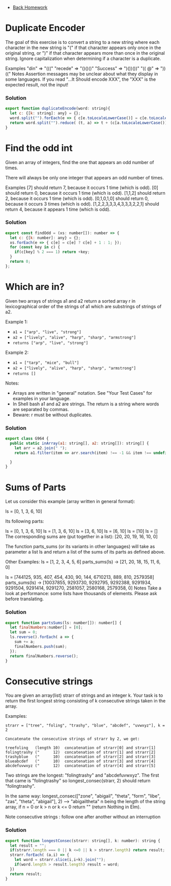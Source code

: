 - [Back Homework](../Homework.md)
# Duplicate Encoder
The goal of this exercise is to convert a string to a new string where each character in the new string is "(" if that character appears only once in the original string, or ")" if that character appears more than once in the original string. Ignore capitalization when determining if a character is a duplicate.

Examples
"din"      =>  "((("
"recede"   =>  "()()()"
"Success"  =>  ")())())"
"(( @"     =>  "))((" 
Notes
Assertion messages may be unclear about what they display in some languages. If you read "...It Should encode XXX", the "XXX" is the expected result, not the input!
### Solution
```javascript
export function duplicateEncode(word: string){
  let c: {[k: string]: any} = {};
  word.split("").forEach(e => { c[e.toLocaleLowerCase()] = c[e.toLocaleLowerCase()] ? c[e.toLocaleLowerCase()] + 1 : 1; });
  return word.split("").reduce( (t, a) => t + (c[a.toLocaleLowerCase()] > 1 ? ")" : "("),"");
}
```

# Find the odd int
Given an array of integers, find the one that appears an odd number of times.

There will always be only one integer that appears an odd number of times.

Examples
[7] should return 7, because it occurs 1 time (which is odd).
[0] should return 0, because it occurs 1 time (which is odd).
[1,1,2] should return 2, because it occurs 1 time (which is odd).
[0,1,0,1,0] should return 0, because it occurs 3 times (which is odd).
[1,2,2,3,3,3,4,3,3,3,2,2,1] should return 4, because it appears 1 time (which is odd).
### Solution
```javascript
export const findOdd = (xs: number[]): number => {
  let c: {[k: number]: any} = {};
  xs.forEach(e => { c[e] = c[e] ? c[e] + 1 : 1; });
  for (const key in c) {
    if(c[key] % 2 === 1) return +key;
  }
  return 0;
};

```

# Which are in?
Given two arrays of strings a1 and a2 return a sorted array r in lexicographical order of the strings of a1 which are substrings of strings of a2.

Example 1:
- ```a1 = ["arp", "live", "strong"]```
- ```a2 = ["lively", "alive", "harp", "sharp", "armstrong"]```
- ```returns ["arp", "live", "strong"]```

Example 2:
- ```a1 = ["tarp", "mice", "bull"]```
- ```a2 = ["lively", "alive", "harp", "sharp", "armstrong"]```
- ```returns []```

Notes:

- Arrays are written in "general" notation. See "Your Test Cases" for examples in your language.
- In Shell bash a1 and a2 are strings. The return is a string where words are separated by commas.
- Beware: r must be without duplicates.
### Solution
```javascript
export class G964 {
  public static inArray(a1: string[], a2: string[]): string[] {
    let arr = a2.join(" ");
    return a1.filter(item => arr.search(item) !== -1 && item !== undefined ).sort()

  }
}
```

# Sums of Parts
Let us consider this example (array written in general format):

ls = [0, 1, 3, 6, 10]

Its following parts:

ls = [0, 1, 3, 6, 10]
ls = [1, 3, 6, 10]
ls = [3, 6, 10]
ls = [6, 10]
ls = [10]
ls = []
The corresponding sums are (put together in a list): [20, 20, 19, 16, 10, 0]

The function parts_sums (or its variants in other languages) will take as parameter a list ls and return a list of the sums of its parts as defined above.

Other Examples:
ls = [1, 2, 3, 4, 5, 6] 
parts_sums(ls) -> [21, 20, 18, 15, 11, 6, 0]

ls = [744125, 935, 407, 454, 430, 90, 144, 6710213, 889, 810, 2579358]
parts_sums(ls) -> [10037855, 9293730, 9292795, 9292388, 9291934, 9291504, 9291414, 9291270, 2581057, 2580168, 2579358, 0]
Notes
Take a look at performance: some lists have thousands of elements.
Please ask before translating.
### Solution
```javascript
export function partsSums(ls: number[]): number[] {
  let finalNumbers:number[] = [0];
  let sum = 0;
  ls.reverse().forEach( a => {
    sum += a;
    finalNumbers.push(sum);
  });
  return finalNumbers.reverse();
}
```
# Consecutive strings
You are given an array(list) strarr of strings and an integer k. Your task is to return the first longest string consisting of k consecutive strings taken in the array.

Examples:
```
strarr = ["tree", "foling", "trashy", "blue", "abcdef", "uvwxyz"], k = 2

Concatenate the consecutive strings of strarr by 2, we get:

treefoling   (length 10)  concatenation of strarr[0] and strarr[1]
folingtrashy ("      12)  concatenation of strarr[1] and strarr[2]
trashyblue   ("      10)  concatenation of strarr[2] and strarr[3]
blueabcdef   ("      10)  concatenation of strarr[3] and strarr[4]
abcdefuvwxyz ("      12)  concatenation of strarr[4] and strarr[5]
```
Two strings are the longest: "folingtrashy" and "abcdefuvwxyz".
The first that came is "folingtrashy" so 
longest_consec(strarr, 2) should return "folingtrashy".

In the same way:
longest_consec(["zone", "abigail", "theta", "form", "libe", "zas", "theta", "abigail"], 2) --> "abigailtheta"
n being the length of the string array, if n = 0 or k > n or k <= 0 return "" (return Nothing in Elm).

Note
consecutive strings : follow one after another without an interruption
### Solution
```javascript
export function longestConsec(strarr: string[], k: number): string {
  let result = "";
  if(strarr.length === 0 || k <=0 || k > strarr.length) return result;
  strarr.forEach( (a,i) => {
    let word = strarr.slice(i,i+k).join("");
    if(word.length > result.length) result = word;
  })
  return result;
}

```